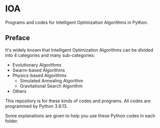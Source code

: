 # IOA
Programs and codes for Intelligent Optimization Algorithms in Python.

## Preface
It's widely known that Intelligent Optimization Algorithms can be divided into 4 categories and many sub-categories: 
- Evolutionary Algorithms
- Swarm-based Algorithms
- Physics-based Algorithms
    - Simulated Annealing Algorithm
    - Gravitational Search Algorithm 
- Others

This repository is for these kinds of codes and programs. All codes are programmed by Python 3.9.13.

Some explanations are given to help you use these Python codes in each folder.
